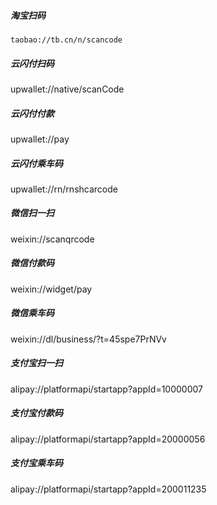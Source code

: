 ##### 淘宝扫码
`taobao://tb.cn/n/scancode`
##### 云闪付扫码
upwallet://native/scanCode
##### 云闪付付款
upwallet://pay
##### 云闪付乘车码
upwallet://rn/rnshcarcode
##### 微信扫一扫
weixin://scanqrcode
##### 微信付款码
weixin://widget/pay
##### 微信乘车码
weixin://dl/business/?t=45spe7PrNVv
##### 支付宝扫一扫
alipay://platformapi/startapp?appId=10000007
##### 支付宝付款码
alipay://platformapi/startapp?appId=20000056
##### 支付宝乘车码
alipay://platformapi/startapp?appId=200011235
